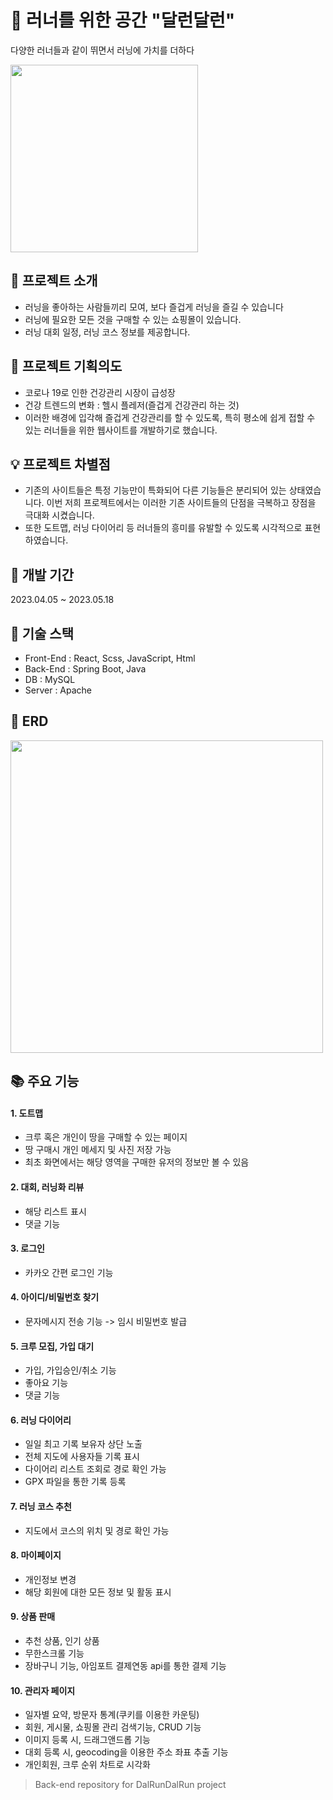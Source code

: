# 🏃 러너를 위한 공간 "달런달런"

다양한 러너들과 같이 뛰면서 러닝에 가치를 더하다

<img src='https://github.com/AnSeonJeong/final-dalrun-front/assets/98884055/7f83a457-c7d0-4b39-8b82-81b7843be12b' width=300px text-align='center' />

<br>

## 📄 프로젝트 소개
- 러닝을 좋아하는 사람들끼리 모여, 보다 즐겁게 러닝을 즐길 수 있습니다
- 러닝에 필요한 모든 것을 구매할 수 있는 쇼핑몰이 있습니다.
- 러닝 대회 일정, 러닝 코스 정보를 제공합니다.

## 🎯 프로젝트 기획의도
- 코로나 19로 인한 건강관리 시장이 급성장 
- 건강 트렌드의 변화 : 헬시 플레저(즐겁게 건강관리 하는 것)
- 이러한 배경에 입각해 즐겁게 건강관리를 할 수 있도록, 특히 평소에 쉽게 접할 수 있는 러너들을 위한 웹사이트를 개발하기로 했습니다.

## 💡 프로젝트 차별점
- 기존의 사이트들은 특정 기능만이 특화되어 다른 기능들은 분리되어 있는 상태였습니다. 이번 저희 프로젝트에서는 이러한 기존 사이트들의 단점을 극복하고 장점을 극대화 시켰습니다.
- 또한 도트맵, 러닝 다이어리 등 러너들의 흥미를 유발할 수 있도록 시각적으로 표현하였습니다.

## 📅 개발 기간
2023.04.05 ~ 2023.05.18

## 🔧 기술 스택
- Front-End : React, Scss, JavaScript, Html
- Back-End : Spring Boot, Java
- DB : MySQL
- Server : Apache

## 🔭 ERD
<img src='https://github.com/XCEVOR/final-dalrun-back/assets/97342269/2cf6100b-70ea-4cc1-9878-e23ba6aaa54b' width=500px text-align='center' />

<br>

## 📚 주요 기능
#### 1. 도트맵 
- 크루 혹은 개인이 땅을 구매할 수 있는 페이지 
- 땅 구매시 개인 메세지 및 사진 저장 가능
- 최초 화면에서는 해당 영역을 구매한 유저의 정보만 볼 수 있음
#### 2. 대회, 러닝화 리뷰
- 해당 리스트 표시
- 댓글 기능
#### 3. 로그인 
- 카카오 간편 로그인 기능
#### 4. 아이디/비밀번호 찾기
- 문자메시지 전송 기능 -> 임시 비밀번호 발급
#### 5. 크루 모집, 가입 대기
- 가입, 가입승인/취소 기능
- 좋아요 기능
- 댓글 기능
#### 6. 러닝 다이어리
- 일일 최고 기록 보유자 상단 노출
- 전체 지도에 사용자들 기록 표시
- 다이어리 리스트 조회로 경로 확인 가능
- GPX 파일을 통한 기록 등록
#### 7. 러닝 코스 추천
- 지도에서 코스의 위치 및 경로 확인 가능
#### 8. 마이페이지
- 개인정보 변경
- 해당 회원에 대한 모든 정보 및 활동 표시
#### 9. 상품 판매
- 추천 상품, 인기 상품
- 무한스크롤 기능
- 장바구니 기능, 아임포트 결제연동 api를 통한 결제 기능
#### 10. 관리자 페이지
- 일자별 요약, 방문자 통계(쿠키를 이용한 카운팅)
- 회원, 게시물, 쇼핑몰 관리 검색기능, CRUD 기능
- 이미지 등록 시, 드래그앤드롭 기능
- 대회 등록 시, geocoding을 이용한 주소 좌표 추출 기능
- 개인회원, 크루 순위 차트로 시각화
 
   



> Back-end repository for DalRunDalRun project

